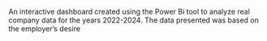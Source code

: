 An interactive dashboard created using the Power Bi tool to analyze real company data for the years 2022-2024. The data presented was based on the employer’s desire
